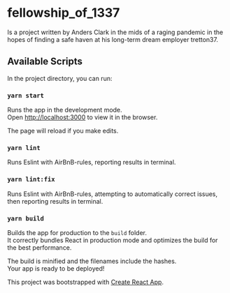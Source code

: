 # fellowship_of_1337

Is a project written by Anders Clark in the mids of a raging pandemic in the hopes of finding a safe haven at his long-term dream employer tretton37.

## Available Scripts

In the project directory, you can run:

### `yarn start`

Runs the app in the development mode.<br />
Open [http://localhost:3000](http://localhost:3000) to view it in the browser.

The page will reload if you make edits.<br />

### `yarn lint`

Runs Eslint with AirBnB-rules, reporting results in terminal.

### `yarn lint:fix`

Runs Eslint with AirBnB-rules, attempting to automatically correct issues, then reporting results in terminal.

### `yarn build`

Builds the app for production to the `build` folder.<br />
It correctly bundles React in production mode and optimizes the build for the best performance.

The build is minified and the filenames include the hashes.<br />
Your app is ready to be deployed!

This project was bootstrapped with [Create React App](https://github.com/facebook/create-react-app).